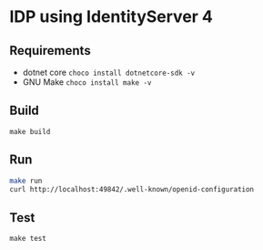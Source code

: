 # IDP using IdentityServer 4

## Requirements

* dotnet core `choco install dotnetcore-sdk -v`
* GNU Make `choco install make -v`

## Build

`make build`

## Run

```sh
make run
curl http://localhost:49842/.well-known/openid-configuration
```

## Test

`make test`
